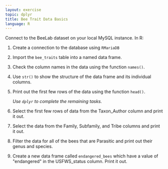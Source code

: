 ```yaml
---
layout: exercise
topic: dplyr
title: Bee Trait Data Basics
language: R
---
```


Connect to the BeeLab dataset on your local MySQL instance. In
R:

1. Create a connection to the database using `RMariaDB`
2. Import the `bee_traits` table into a named data frame.
3. Check the column names in the data using the function `names()`.
2. Use `str()` to show the structure of the data frame and its individual 
   columns.
3. Print out the first few rows of the data using the function `head()`.

   *Use `dplyr` to complete the remaining tasks.*
4. Select the first few rows of data from the Taxon_Author column and print it out.
5. Select the data from the Family, Subfamily, and Tribe columns and print it out.
6. Filter the data for all of the bees that are Parasitic and
   print out their genus and species.
7. Create a new data frame called `endangered_bees` which have a value 
of "endangered" in the USFWS_status column. Print it out. 